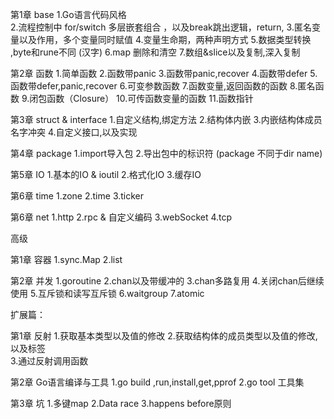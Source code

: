 第1章 base
    1.Go语言代码风格  
    2.流程控制中 for/switch 多层嵌套组合 ，以及break跳出逻辑，return,
    3.匿名变量以及作用，多个变量同时赋值
    4.变量生命期，两种声明方式
    5.数据类型转换 ,byte和rune不同 (汉字)
    6.map 删除和清空
    7.数组&slice以及复制,深入复制

第2章 函数
    1.简单函数
    2.函数带panic
    3.函数带panic,recover
    4.函数带defer
    5.函数带defer,panic,recover
    6.可变参数函数
    7.函数变量,返回函数的函数
    8.匿名函数
    9.闭包函数（Closure）
    10.可传函数变量的函数
    11.函数指针

第3章 struct & interface
    1.自定义结构,绑定方法
    2.结构体内嵌
    3.内嵌结构体成员名字冲突
    4.自定义接口,以及实现

第4章 package
    1.import导入包
    2.导出包中的标识符 (package 不同于dir name)

第5章 IO
    1.基本的IO & ioutil
    2.格式化IO
    3.缓存IO

第6章 time
    1.zone
    2.time
    3.ticker

第6章 net
    1.http
    2.rpc & 自定义编码 
    3.webSocket
    4.tcp

高级

第1章 容器
    1.sync.Map
    2.list

第2章 并发
    1.goroutine 
    2.chan以及带缓冲的
    3.chan多路复用
    4.关闭chan后继续使用
    5.互斥锁和读写互斥锁
    6.waitgroup 
    7.atomic

扩展篇：

第1章 反射
    1.获取基本类型以及值的修改 
    2.获取结构体的成员类型以及值的修改,以及标签    
    3.通过反射调用函数

第2章 Go语言编译与工具
    1.go build ,run,install,get,pprof
    2.go tool 工具集

第3章 坑
    1.多键map
    2.Data race
    3.happens before原则

 
